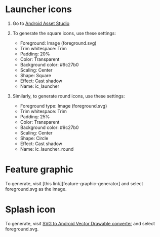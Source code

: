 # Launcher icons

1. Go to [Android Asset Studio][asset-studio-launcher-icons]

2. To generate the square icons, use these settings:
    - Foreground: Image (foreground.svg)
    - Trim whitespace: Trim
    - Padding: 20%
    - Color: Transparent
    - Background color: #9c27b0
    - Scaling: Center
    - Shape: Square
    - Effect: Cast shadow
    - Name: ic_launcher

3. Similarly, to generate round icons, use these settings:
    - Foreground type: Image (foreground.svg)
    - Trim whitespace: Trim
    - Padding: 25%
    - Color: Transparent
    - Background color: #9c27b0
    - Scaling: Center
    - Shape: Circle
    - Effect: Cast shadow
    - Name: ic_launcher_round


# Feature graphic

To generate, visit [this link][feature-graphic-generator] and select foreground.svg as the image.


# Splash icon

To generate, visit [SVG to Android Vector Drawable converter][svg2vector] and select foreground.svg.


[asset-studio-launcher-icons]: https://romannurik.github.io/AndroidAssetStudio/icons-launcher.html
[feature-graphic-permalink]: https://www.norio.be/android-feature-graphic-generator/?config=%7B%22background%22%3A%7B%22color%22%3A%22%239c27b0%22%2C%22gradient%22%3A%7B%22type%22%3A%22none%22%2C%22radius%22%3A%22660%22%2C%22angle%22%3A%22vertical%22%2C%22color%22%3A%22%23000000%22%7D%7D%2C%22title%22%3A%7B%22text%22%3A%22Kotlin%20K%C5%8Dans%22%2C%22position%22%3A148%2C%22color%22%3A%22%23ffffff%22%2C%22size%22%3A188%2C%22font%22%3A%7B%22family%22%3A%22Inconsolata%22%2C%22effect%22%3A%22bold%22%7D%7D%2C%22subtitle%22%3A%7B%22text%22%3A%22Learn%20Kotlin%20on%20the%20go%22%2C%22color%22%3A%22%23ffffff%22%2C%22size%22%3A100%2C%22offset%22%3A0%2C%22font%22%3A%7B%22family%22%3A%22Inconsolata%22%2C%22effect%22%3A%22normal%22%7D%7D%2C%22image%22%3A%7B%22position%22%3A%220.15%22%2C%22positionX%22%3A%220.5%22%2C%22scale%22%3A%221%22%2C%22file%22%3A%7B%7D%7D%2C%22size%22%3A%22feature-graphic%22%7D
[svg2vector]: http://inloop.github.io/svg2android/

